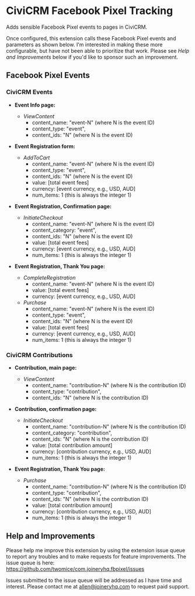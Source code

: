 # CiviCRM Facebook Pixel Tracking

Adds sensible Facebook Pixel events to pages in CiviCRM.

Once configured, this extension calls these Facebook Pixel events and parameters
as shown below. I'm interested in making these more configurable, but have not
been able to prioritize that work. Please see _Help and Improvements_ below if
you'd like to sponsor such an improvement.


## Facebook Pixel Events

### CiviCRM Events
* **Event Info page:**
    * _ViewContent_
      * content_name: "event-N" (where N is the event ID)
      * content_type: "event",
      * content_ids: "N" (where N is the event ID)

* **Event Registration form:**
	* _AddToCart_
      * content_name: "event-N" (where N is the event ID)
      * content_type: "event",
      * content_ids: "N" (where N is the event ID)
      * value: [total event fees]
      * currency: [event currency, e.g., USD, AUD]
      * num_items: 1 (this is always the integer 1)

* **Event Registration, Confirmation page:**
	* _InitiateCheckout_
      * content_name: "event-N" (where N is the event ID)
      * content_category: "event",
      * content_ids: "N" (where N is the event ID)
      * value: [total event fees]
      * currency: [event currency, e.g., USD, AUD]
      * num_items: 1 (this is always the integer 1)

* **Event Registration, Thank You page:**
	* _CompleteRegistration_
      * content_name: "event-N" (where N is the event ID)
      * value: [total event fees]
      * currency: [event currency, e.g., USD, AUD]
	* _Purchase_
      * content_name: "event-N" (where N is the event ID)
      * content_type: "event",
      * content_ids: "N" (where N is the event ID)
      * value: [total event fees]
      * currency: [event currency, e.g., USD, AUD]
      * num_items: 1 (this is always the integer 1)

### CiviCRM Contributions
* **Contribution, main page:**
	* _ViewContent_
      * content_name: "contribution-N" (where N is the contribution ID)
      * content_type: "contribution",
      * content_ids: "N" (where N is the contribution ID)

* **Contribution, confirmation page:**
	* _InitiateCheckout_
      * content_name: "contribution-N" (where N is the contribution ID)
      * content_category: "contribution",
      * content_ids: "N" (where N is the contribution ID)
      * value: [total contribution amount]
      * currency: [contribution currency, e.g., USD, AUD]
      * num_items: 1 (this is always the integer 1)

* **Event Registration, Thank You page:**
	* _Purchase_
      * content_name: "contribution-N" (where N is the contribution ID)
      * content_type: "contribution",
      * content_ids: "N" (where N is the contribution ID)
      * value: [total contribution amount]
      * currency: [contribution currency, e.g., USD, AUD]
      * num_items: 1 (this is always the integer 1)

## Help and Improvements

Please help me improve this extension by using the extension issue queue to
report any troubles and to make requests for feature improvements. The issue
queue is here: https://github.com/twomice/com.joineryhq.fbpixel/issues

Issues submitted to the issue queue will be addressed as I have time and
interest. Please contact me at allen@joineryhq.com to request paid support.
